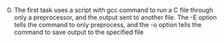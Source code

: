 0. The first task uses a script with gcc command to run a C file through only a preprocessor, and the output sent to another file. The -E option tells the command to only preprocess, and the -o option tells the command to save output to the specified file

